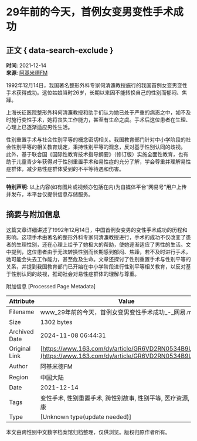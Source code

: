 # 29年前的今天，首例女变男变性手术成功

## 正文 { data-search-exclude }


**时间**: 2021-12-14  
**来源**: [阿基米德FM](https://www.163.com/dy/media/T1578638720366.html)

1992年12月14日，我国著名整形外科专家何清濂教授施行的我国首例女变男变性手术获得成功。这位姑娘当时26岁，长期以来因不能转换自己的性别而郁闷、焦躁。

上海长征医院整形外科何清濂教授和助手们认为她已处于严重的病态之中，如不及时施行变性手术，她将丧失工作能力，甚至有生命之虞。手术后这位患者在生理、心理上已逐渐适应男性生活。

性别重置手术与社会性别平等的概念密切相关。我国教育部门针对中小学阶段的社会性别平等的相关教育规定，秉持性别平等的观念，反对基于性别认同的歧视。 此外，基于联合国《国际性教育技术指导纲要》（修订版）实施全面性教育，也有助于儿童青少年获得对于性别重置手术和易性症的充分了解，学会尊重并理解易性症群体，减少易性症群体受到的不平等待遇和伤害。

---

**特别声明**: 以上内容(如有图片或视频亦包括在内)为自媒体平台“网易号”用户上传并发布，本平台仅提供信息存储服务。

## 摘要与附加信息

<!-- tcd_abstract -->
这篇文章详细讲述了1992年12月14日，中国首例女变男的变性手术成功的历程和影响。这项手术由著名的整形外科专家何清濂教授进行，手术的成功不仅改变了患者的生理性别，还在心理上给予了她极大的帮助，使她逐渐适应了男性的生活。文中提到，这位患者由于无法转换性别而长期感到郁闷、焦躁，若不及时进行手术，她可能会失去工作能力，甚至危及生命。文章还探讨了性别重置手术与性别平等的关系，并提到我国教育部门已开始在中小学阶段进行性别平等相关教育，以反对基于性别认同的歧视，推动社会对易性症群体的理解与尊重。
<!-- tcd_abstract_end -->

附加信息 [Processed Page Metadata]

| Attribute       | Value                                  |
|-----------------|----------------------------------------|
| Filename        | www_29年前的今天，首例女变男变性手术成功_-_网易.md                             |
| Size            | 1302 bytes                           |
| Archived Date   | 2024-11-08 06:44:31                             |
| Original Link   | [https://www.163.com/dy/article/GR6VD2RN0534B9UK.html](https://www.163.com/dy/article/GR6VD2RN0534B9UK.html)                       |
| Author          | 阿基米德FM                               |
| Region          | 中国大陆                               |
| Date            | 2021-12-14                                 |
| Tags            | 变性手术, 性别重置手术, 跨性别故事, 性别平等, 医疗资源, 心理健康                                 |
| Type            | [Unknown type(update needed)]                                 |
<!-- tcd_table_end -->

本文由跨性别中文数字档案馆归档整理，仅供浏览。版权归原作者所有。

